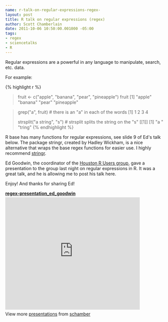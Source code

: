 ```yaml
--- 
name: r-talk-on-regular-expressions-regex-
layout: post
title: R talk on regular expressions (regex)
author: Scott Chamberlain
date: 2011-10-06 10:50:00.001000 -05:00
tags: 
- regex
- sciencetalks
- R
---
```


Regular expressions are a powerful in any language to manipulate, search, etc. data.

For example:

{% highlight r %}
> fruit <- c("apple", "banana", "pear", "pineapple")
> fruit
[1] "apple"     "banana"    "pear"      "pineapple"

> grep("a", fruit) # there is an "a" in each of the words
[1] 1 2 3 4
> 
> strsplit("a string", "s") # strsplit splits the string on the "s"
[[1]]
[1] "a "    "tring"
{% endhighlight %}


R base has many functions for regular expressions, see slide 9 of Ed's talk below.  The package stringr, created by Hadley Wickham, is a nice alternative that wraps the base regex functions for easier use. I highly recommend [stringr][].


Ed Goodwin, the coordinator of the [Houston R Users group][doi], gave a presentation to the group last night on regular expressions in R. It was a great talk, and he is allowing me to post his talk here.

Enjoy!  And thanks for sharing Ed!

<div style="width:425px" id="__ss_9576621"> <strong style="display:block;margin:12px 0 4px"><a href="http://www.slideshare.net/schamber/regexpresentationedgoodwin" title="regex-presentation_ed_goodwin" target="_blank">regex-presentation_ed_goodwin</a></strong> <iframe src="http://www.slideshare.net/slideshow/embed_code/9576621" width="425" height="355" frameborder="0" marginwidth="0" marginheight="0" scrolling="no"></iframe> <div style="padding:5px 0 12px"> View more <a href="http://www.slideshare.net/" target="_blank">presentations</a> from <a href="http://www.slideshare.net/schamber" target="_blank">schamber</a> </div> </div>

[stringr]: http://cran.r-project.org/web/packages/stringr/index.html
[doi]: http://www.meetup.com/houstonr/